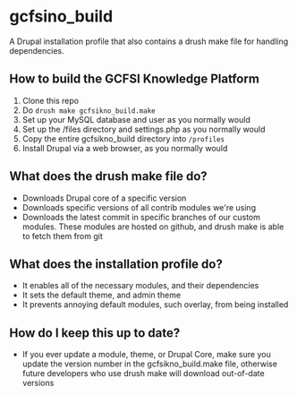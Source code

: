 # gcfsino_build
A Drupal installation profile that also contains a drush make file for handling dependencies.

## How to build the GCFSI Knowledge Platform
1. Clone this repo
2. Do `drush make gcfsikno_build.make`
3. Set up your MySQL database and user as you normally would
4. Set up the /files directory and settings.php as you normally would
5. Copy the entire gcfsikno_build directory into `/profiles`
6. Install Drupal via a web browser, as you normally would

## What does the drush make file do?
* Downloads Drupal core of a specific version
* Downloads specific versions of all contrib modules we're using
* Downloads the latest commit in specific branches of our custom modules.  These modules are hosted on github, and drush make is able to fetch them from git

## What does the installation profile do?
* It enables all of the necessary modules, and their dependencies
* It sets the default theme, and admin theme
* It prevents annoying default modules, such overlay, from being installed

## How do I keep this up to date?
* If you ever update a module, theme, or Drupal Core, make sure you update the version number in the gcfsikno_build.make file, otherwise future developers who use drush make will download out-of-date versions
